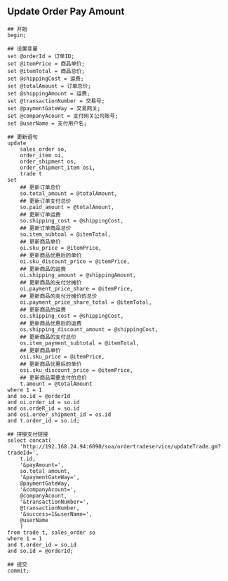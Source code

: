 ## Update Order Pay Amount ##

	## 开始
	begin;

	## 设置变量
	set @orderId = 订单ID;  
	set @itemPrice = 商品单价;  
	set @itemTotal = 商品总价;  
	set @shippingCost = 运费;  
	set @totalAmount = 订单总价;  
	set @shippingAmount = 运费;  
	set @transactionNumber = 交易号;  
	set @paymentGateWay = 交易网关;  
	set @companyAcount = 支付网关公司账号;  
	set @userName = 支付用户名;  

	## 更新语句
	update 
		sales_order so, 
		order_item oi,
		order_shipment os,
		order_shipment_item osi,
		trade t
	set 
		## 更新订单总价
		so.total_amount = @totalAmount,
		## 更新订单支付总价
		so.paid_amount = @totalAmount,
		## 更新订单运费
		so.shipping_cost = @shippingCost,
		## 更新订单商品总价
		so.item_subtoal = @itemTotal,
		## 更新商品单价
		oi.sku_price = @itemPrice,
		## 更新商品优惠后的单价
		oi.sku_discount_price = @itemPrice,
		## 更新商品的运费
		oi.shipping_amount = @shippingAmount,
		## 更新商品的支付分摊价
		oi.payment_price_share = @itemPrice,
		## 更新商品的支付分摊价的总价
		oi.payment_price_share_total = @itemTotal,
		## 更新商品的运费
		os.shipping_cost = @shippingCost,
		## 更新商品优惠后的运费
		os.shipping_discount_amount = @shippingCost,
		## 更新商品的支付总价
		os.item_payment_subtotal = @itemTotal,
		## 更新商品单价
		osi.sku_price = @itemPrice,
		## 更新商品优惠后的单价
		osi.sku_discount_price = @itemPrice,
		## 更新商品需要支付的总价
		t.amount = @totalAmount
	where 1 = 1
	and so.id = @orderId
	and oi.order_id = so.id
	and os.ordeR_id = so.id
	and osi.order_shipment_id = os.id
	and t.order_id = so.id;

	## 拼接支付链接
	select concat(
		'http://192.168.24.94:6090/soa/ordertradeservice/updateTrade.gm?tradeId=', 
		t.id, 
		'&payAmount=', 
		so.total_amount, 
		'&paymentGateWay=',
		@paymentGateWay,
		'&companyAcount=',
		@companyAcount,
		'&transactionNumber=', 
		@transactionNumber, 
		'&success=1&userName=',
		@userName
		)
	from trade t, sales_order so
	where 1 = 1
	and t.order_id = so.id
	and so.id = @orderId;
	
	## 提交
	commit;